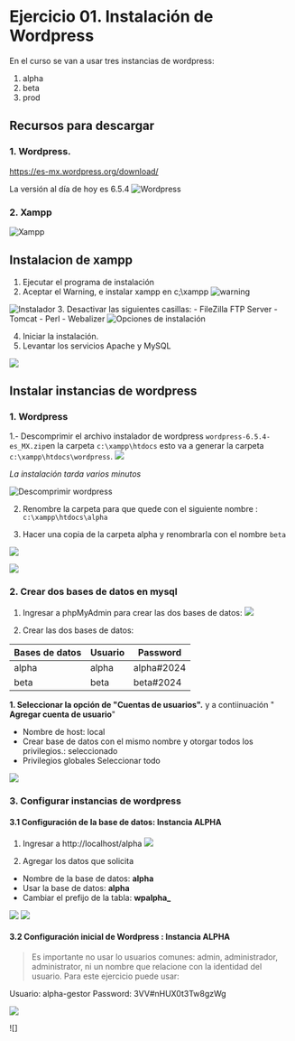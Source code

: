 # Ejercicio 01. Instalación de Wordpress
En el curso se van a usar tres instancias de wordpress:
1. alpha
2. beta
3. prod

## Recursos para descargar

### 1. Wordpress.
https://es-mx.wordpress.org/download/

La versión al día de hoy es 6.5.4
![Wordpress](https://i.imgur.com/G4dho4A.png)


### 2. Xampp

![Xampp](https://i.imgur.com/WMtuJ0j.png)

## Instalacion de xampp
1. Ejecutar el programa de instalación
2. Aceptar el Warning, e instalar xampp en c;\xampp
![warning](https://i.imgur.com/LzHqiFh.png)

![Instalador](https://i.imgur.com/WEKE39y.png)
3. Desactivar las siguientes casillas: 
	- FileZilla FTP Server
	 - Tomcat
	 - Perl
	 - Webalizer
![Opciones de instalación](https://i.imgur.com/5DjAwxn.png)

4. Iniciar la instalación.
5. Levantar los servicios Apache y MySQL

![](https://i.imgur.com/T81p0JV.png)


## Instalar instancias de wordpress
### 1. Wordpress
1.- Descomprimir el archivo instalador de wordpress `wordpress-6.5.4-es_MX.zip`en la carpeta `c:\xampp\htdocs` esto va a generar la carpeta `c:\xampp\htdocs\wordpress`.
![](https://i.imgur.com/QWa4YBx.png)

*La instalación tarda varios minutos*

![Descomprimir wordpress](https://i.imgur.com/k3Hirrp.png)

2. Renombre la carpeta para que quede con el siguiente nombre : `c:\xampp\htdocs\alpha`

3. Hacer una copia de la carpeta alpha y renombrarla con el nombre `beta`

![](https://i.imgur.com/0F79OQm.png)

![](https://i.imgur.com/rb04bBq.png)


### 2. Crear dos bases de datos en mysql

1. Ingresar a phpMyAdmin para crear las dos bases de datos:
![](https://i.imgur.com/T8GQTt8.png)


2. Crear las dos bases de datos:

|Bases de datos| Usuario |Password
|--|--|--|
|alpha| alpha| alpha#2024|
| beta | beta |beta#2024|


**1. Seleccionar la opción de "Cuentas de usuarios".** y a contiinuación " **Agregar cuenta de usuario**"
- Nombre de host: local
- Crear base de datos con el mismo nombre y otorgar todos los privilegios.: seleccionado
- Privilegios globales Seleccionar todo

![](https://i.imgur.com/lTtg0Qz.png)


### 3. Configurar instancias de wordpress

#### 3.1 Configuración de la base de datos: Instancia ALPHA

1. Ingresar a http://localhost/alpha
![](https://i.imgur.com/b2LADon.png)

2. Agregar los datos que solicita

- Nombre de la base de datos: **alpha**
- Usar la base de datos: **alpha** 
- Cambiar el prefijo de la tabla: **wpalpha_**

![](https://i.imgur.com/QY6mV1k.png)
![](https://i.imgur.com/7gxXxdV.png)
#### 3.2 Configuración inicial de Wordpress : Instancia ALPHA

> Es importante no usar lo usuarios comunes: admin, administrador,
> administrator, ni un nombre que relacione con la identidad del
> usuario. 
Para este ejercicio puede usar:

Usuario: alpha-gestor
Password: 3VV#nHUX0t3Tw8gzWg

![](https://i.imgur.com/mdzoDlO.png)

![]

<!--stackedit_data:
eyJoaXN0b3J5IjpbNjgyMjkxODc0LDYxMTYyMzQ1MSwtNjI3Nj
I3NDc0LC01NTMzNDg2NjAsNDQzMTcyMSwtMzY4NzE4MzEyLDEy
MjY0NjU0MTEsLTY2NTI4NDQyNSwxODE4NTkwMjIxXX0=
-->
